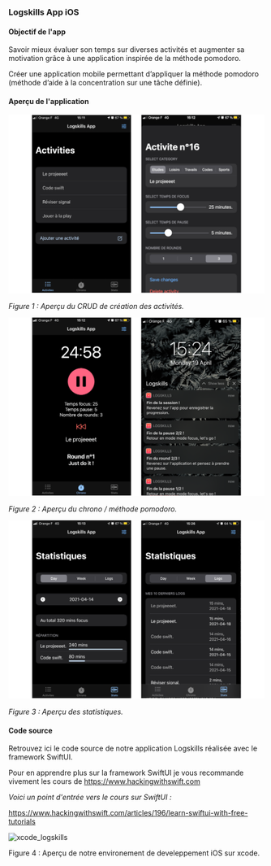 ### Logskills App iOS

#### Objectif de l'app

Savoir mieux évaluer son temps sur diverses activités et augmenter sa motivation grâce à une application inspirée de la méthode pomodoro.

Créer une application mobile permettant d’appliquer la méthode pomodoro (méthode d’aide à la concentration sur une tâche définie).



#### Aperçu de l'application



![capt_log_1](captures/capt_log_1.png)

*Figure 1 : Aperçu du CRUD de création des activités.*



![capt_log_2](captures/capt_log_2.png)

*Figure 2 : Aperçu du chrono / méthode pomodoro.*



![capt_log_3](captures/capt_log_3.png)

*Figure 3 : Aperçu des statistiques.*



#### Code source

Retrouvez ici le code source de notre application Logskills réalisée avec le framework SwiftUI.

Pour en apprendre plus sur la framework SwiftUI je vous recommande vivement les cours de https://www.hackingwithswift.com

*Voici un point d'entrée vers le cours sur SwiftUI :*

https://www.hackingwithswift.com/articles/196/learn-swiftui-with-free-tutorials



![xcode_logskills](/Users/arthurdambrine/Desktop/xcode_logskills.png)

Figure 4 : Aperçu de notre environement de develeppement iOS sur xcode.



